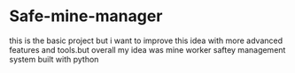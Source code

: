 # Safe-mine-manager
this is the basic project  but i want to improve this idea with more advanced features and tools.but overall my idea was mine worker saftey management system built with python
